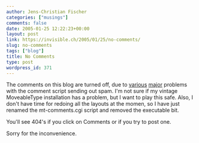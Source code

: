 ```yaml
---
author: Jens-Christian Fischer
categories: ["musings"]
comments: false
date: 2005-01-25 12:22:23+00:00
layout: post
link: https://invisible.ch/2005/01/25/no-comments/
slug: no-comments
tags: ["blog"]
title: No Comments
type: post
wordpress_id: 371
---
```


The comments on this blog are turned off, due to [various][1] [major][2] problems with the comment script sending out spam. I'm not sure if my vintage MoveableType installation has a problem, but I want to play this safe. Also, I don't have time for redoing all the layouts at the momen, so I have just renamed the mt-comments.cgi script and removed the executable bit.

You'll see 404's if you click on Comments or if you try to post one.

Sorry for the inconvenience.


[1]: https://www.jayallen.org/comment_spam/forums/index.php?showtopic=461
[2]: https://forum.textdrive.com/viewtopic.php?id=1932

